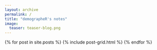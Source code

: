 ```yaml
---
layout: archive
permalink: /
title: "demographeR's notes"
image:
  teaser: teaser-blog.png
---
```


<div class="tiles">
{% for post in site.posts %}
	{% include post-grid.html %}
{% endfor %}
</div><!-- /.tiles -->
